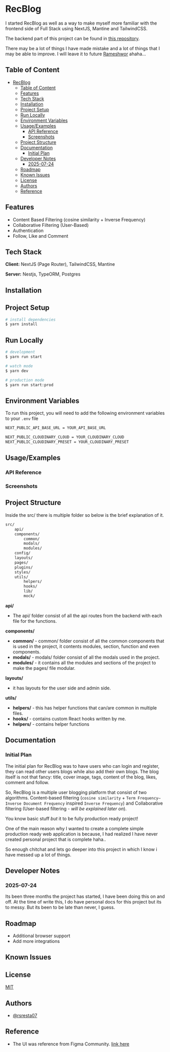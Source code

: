 # RecBlog

I started RecBlog as well as a way to make myself more familiar with the frontend side of Full Stack using NextJS, Mantine and TailwindCSS.

The backend part of this project can be found in [this repository](https://github.com/rsresta07/kathanika-blog-backend).

There may be a lot of things I have made mistake and a lot of things that I may be able to improve. I will leave it to future [Rameshwor](https://github.com/rsresta07) ahaha...

## Table of Content

- [RecBlog](#recblog)
  - [Table of Content](#table-of-content)
  - [Features](#features)
  - [Tech Stack](#tech-stack)
  - [Installation](#installation)
  - [Project Setup](#project-setup)
  - [Run Locally](#run-locally)
  - [Environment Variables](#environment-variables)
  - [Usage/Examples](#usageexamples)
    - [API Reference](#api-reference)
    - [Screenshots](#screenshots)
  - [Project Structure](#project-structure)
  - [Documentation](#documentation)
    - [Initial Plan](#initial-plan)
  - [Developer Notes](#developer-notes)
    - [2025-07-24](#2025-07-24)
  - [Roadmap](#roadmap)
  - [Known Issues](#known-issues)
  - [License](#license)
  - [Authors](#authors)
  - [Reference](#reference)

## Features

- Content Based Filtering (cosine similarity + Inverse Frequency)
- Collaborative Filtering (User-Based)
- Authentication
- Follow, Like and Comment

## Tech Stack

**Client:** NextJS (Page Router), TailwindCSS, Mantine

**Server:** Nestjs, TypeORM, Postgres

## Installation

## Project Setup

```bash
# install dependencies
$ yarn install
```

## Run Locally

```bash
# development
$ yarn run start

# watch mode
$ yarn dev

# production mode
$ yarn run start:prod
```

## Environment Variables

To run this project, you will need to add the following environment variables to your `.env` file

```bash
NEXT_PUBLIC_API_BASE_URL = YOUR_API_BASE_URL

NEXT_PUBLIC_CLOUDINARY_CLOUD = YOUR_CLOUDINARY_CLOUD
NEXT_PUBLIC_CLOUDINARY_PRESET = YOUR_CLOUDINARY_PRESET

```

## Usage/Examples

### API Reference

### Screenshots

## Project Structure

Inside the src/ there is multiple folder so below is the brief explanation of it.

```bash
src/
    api/
    components/
        common/
        modals/
        modules/
    config/
    layouts/
    pages/
    plugins/
    styles/
    utils/
        helpers/
        hooks/
        lib/
        mock/
```

**api/**

- The api/ folder consist of all the api routes from the backend with each file for the functions.

**components/**

- **common/** - common/ folder consist of all the common components that is used in the project, it contents modules, section, function and even components.
- **modals/** - modals/ folder consist of all the modals used in the project.
- **modules/** - it contains all the modules and sections of the project to make the pages/ file modular.

**layouts/**

- it has layouts for the user side and admin side.

**utils/**

- **helpers/** - this has helper functions that can/are common in multiple files.
- **hooks/** - contains custom React hooks written by me.
- **helpers/** - contains helper functions

## Documentation

### Initial Plan

The initial plan for RecBlog was to have users who can login and register, they can read other users blogs while also add their own blogs. The blog itself is not that fancy: title, cover image, tags, content of the blog, likes, comment and follow.

So, RecBlog is a multiple user blogging platform that consist of two algorithms. Content-based filtering (`cosine similarity` + `Term Frequency–Inverse Document Frequency` inspired `Inverse Frequency`) and Collaborative filtering (User-based filtering - _will be explained later on_).

You know basic stuff _but_ it to be fully production ready project!

One of the main reason why I wanted to create a complete simple production ready web application is because, I had realized I have never created personal project that is complete haha..

So enough chitchat and lets go deeper into this project in which I know i have messed up a lot of things.

<!-- For detailed developer notes, see [docs/developer-notes.md](./docs/developer-notes.md) -->

## Developer Notes

### 2025-07-24

Its been three months the project has started, I have been doing this on and off. At the time of write this, I do have personal docs for this project but its to messy. But its been to be late than never, I guess.

## Roadmap

- Additional browser support
- Add more integrations

## Known Issues

## License

[MIT](https://choosealicense.com/licenses/mit/)

## Authors

- [@rsresta07](https://www.github.com/rsresta07)

## Reference

- The UI was reference from Figma Community. [link here](https://www.figma.com/proto/r19t6yYbD7IICxLFK4tQqT/The-Blog---A-Web-Personal-Blog--Community-?node-id=614-679&starting-point-node-id=614%3A679&show-proto-sidebar=1&t=qbZKgvjOyJU2kww9-1)
